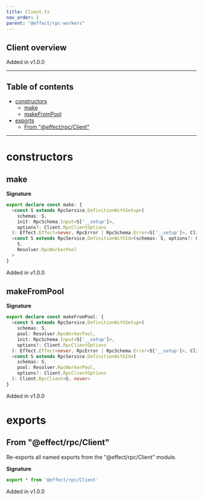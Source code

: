 ```yaml
---
title: Client.ts
nav_order: 1
parent: "@effect/rpc-workers"
---
```


## Client overview

Added in v1.0.0

---

<h2 class="text-delta">Table of contents</h2>

- [constructors](#constructors)
  - [make](#make)
  - [makeFromPool](#makefrompool)
- [exports](#exports)
  - [From "@effect/rpc/Client"](#from-effectrpcclient)

---

# constructors

## make

**Signature**

```ts
export declare const make: {
  <const S extends RpcService.DefinitionWithSetup>(
    schemas: S,
    init: RpcSchema.Input<S['__setup']>,
    options?: Client.RpcClientOptions
  ): Effect.Effect<never, RpcError | RpcSchema.Error<S['__setup']>, Client.RpcClient<S, Resolver.RpcWorkerPool>>
  <const S extends RpcService.DefinitionWithId>(schemas: S, options?: Client.RpcClientOptions): Client.RpcClient<
    S,
    Resolver.RpcWorkerPool
  >
}
```

Added in v1.0.0

## makeFromPool

**Signature**

```ts
export declare const makeFromPool: {
  <const S extends RpcService.DefinitionWithSetup>(
    schemas: S,
    pool: Resolver.RpcWorkerPool,
    init: RpcSchema.Input<S['__setup']>,
    options?: Client.RpcClientOptions
  ): Effect.Effect<never, RpcError | RpcSchema.Error<S['__setup']>, Client.RpcClient<S, never>>
  <const S extends RpcService.DefinitionWithId>(
    schemas: S,
    pool: Resolver.RpcWorkerPool,
    options?: Client.RpcClientOptions
  ): Client.RpcClient<S, never>
}
```

Added in v1.0.0

# exports

## From "@effect/rpc/Client"

Re-exports all named exports from the "@effect/rpc/Client" module.

**Signature**

```ts
export * from '@effect/rpc/Client'
```

Added in v1.0.0
